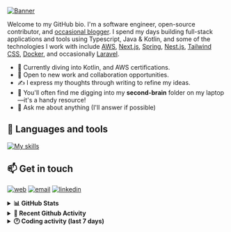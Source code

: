 [![Banner](https://raw.githubusercontent.com/wilfriedago/wilfriedago/main/assets/1.png)][website]

Welcome to my GitHub bio. I'm a software engineer, open-source contributor, and [occasional blogger][blog]. I spend my days building full-stack applications and tools using Typescript, Java & Kotlin, and some of the technologies I work with include [AWS](https://aws.amazon.com/fr/), [Next.js](https://nextjs.org/), [Spring](https://spring.io/), [Nest.js](https://nestjs.com/), [Tailwind CSS](https://github.com/tailwindlabs/tailwindcss), [Docker](https://www.docker.com/), and occasionally [Laravel](https://laravel.com/).

- 🔭 Currently diving into Kotlin, and AWS certifications.
- 👯 Open to new work and collaboration opportunities.
- ✍️ I express my thoughts through writing to refine my ideas.
- 🧠 You'll often find me digging into my **second-brain** folder on my laptop—it's a handy resource!
- 💬 Ask me about anything (I'll answer if possible)

## 🎨 Languages and tools

[![My skills](https://skillicons.dev/icons?i=typescript,js,nodejs,nest,java,kotlin,spring,python,fastapi,django,aws,docker,vscode,idea,tailwind&perline=15)](https://wilfriedago.dev/about#skills)

## 📫 Get in touch
[![web](https://img.shields.io/badge/WEBSITE-12100E?logo=google-earth&color=282A36)][website]
[![email](https://img.shields.io/badge/MAIL-12100E?logo=mailgun&color=282A36)][mail]
[![linkedin](https://img.shields.io/badge/LINKEDIN-12100E?logo=linkedin&color=282A36)][linkedin]


<details>
  <summary><b>📊 GitHub Stats</b></summary>
	<br/>
	<p align="left">
		<img width="49.5%" src="https://github-readme-stats.vercel.app/api?username=wilfriedago&show_icons=true&count_private=true&title_color=10b981&icon_color=10b981&theme=react&hide_border=true&rank_icon=github" />
		<img width="49.5%" src="https://streak-stats.demolab.com/?user=wilfriedago&hide_border=true&theme=react&ring=10b981&fire=fff&currStreakNum=fff&sideLabels=10b981&currStreakLabel=10b981&sideNums=fff" />
	</p>
</details>

<details>
  <summary><b>📅 Recent Github Activity</b></summary>
	<br>

<!--RECENT_ACTIVITY:last_update-->
Last Updated: Monday, September 23rd, 2024, 4:17:11 AM
<!--RECENT_ACTIVITY:last_update_end-->

<!--RECENT_ACTIVITY:start-->
1. ⭐ Starred [checkmarble/marble-frontend](https://github.com/checkmarble/marble-frontend)<br>
2. 💪 Opened PR [#1](https://github.com/wilfriedago/skills-introduction-to-github/pull/1) in [wilfriedago/skills-introduction-to-github](https://github.com/wilfriedago/skills-introduction-to-github)<br>
3. 📔 Created new repository [wilfriedago/skills-introduction-to-github](https://github.com/wilfriedago/skills-introduction-to-github)<br>
4. ⬆️ Pushed 79 commit(s) to [wilfriedago/bulletproof-react](https://github.com/wilfriedago/bulletproof-react)<br>
5. 🔱 Forked [wilfriedago/implementing-ddd-with-spring-talk](https://github.com/wilfriedago/implementing-ddd-with-spring-talk) from [maciejwalkowiak/implementing-ddd-with-spring-talk](https://github.com/maciejwalkowiak/implementing-ddd-with-spring-talk)<br>
<!--RECENT_ACTIVITY:end-->
</details>

<details>
  <summary><b>🕐 Coding activity (last 7 days)</b></summary>
	<br>

<!--START_SECTION:waka-->

```python
Total Time: 24 hrs 48 mins

Java                       9 hrs 11 mins   █████████▒░░░░░░░░░░░░░░░   37.02 %
TypeScript                 6 hrs 41 mins   ██████▓░░░░░░░░░░░░░░░░░░   26.99 %
YAML                       2 hrs 8 mins    ██░░░░░░░░░░░░░░░░░░░░░░░   08.61 %
Nginx configuration file   2 hrs 6 mins    ██░░░░░░░░░░░░░░░░░░░░░░░   08.50 %
JSON                       1 hr 41 mins    █▓░░░░░░░░░░░░░░░░░░░░░░░   06.84 %
Markdown                   42 mins         ▓░░░░░░░░░░░░░░░░░░░░░░░░   02.87 %
Text                       37 mins         ▓░░░░░░░░░░░░░░░░░░░░░░░░   02.49 %
Nginx Configuration        26 mins         ▒░░░░░░░░░░░░░░░░░░░░░░░░   01.76 %
JavaScript                 15 mins         ▒░░░░░░░░░░░░░░░░░░░░░░░░   01.04 %
TSConfig                   15 mins         ▒░░░░░░░░░░░░░░░░░░░░░░░░   01.02 %
```

<!--END_SECTION:waka-->
</details>

[website]: https://wilfriedago.dev
[linkedin]: https://linkedin.com/in/wilfriedago
[blog]: https://wilfriedago.dev/blog
[mail]: mailto:me@wilfriedago.dev
